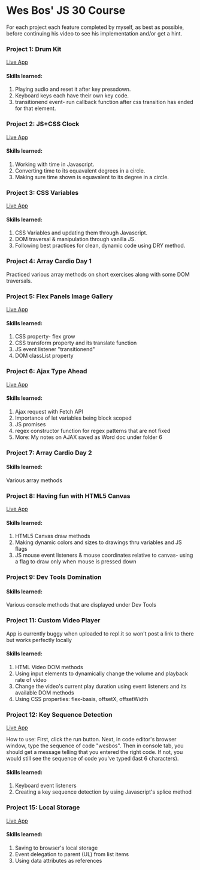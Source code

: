 <h1>Wes Bos' JS 30 Course</h1>
<p>For each project each feature completed by myself, as best as possible, before continuing his video to see his
implementation and/or get a hint.</p></p>

<h3>Project 1: Drum Kit</h3>
<a href="https://repl.it/@RogerH1/JS30-DrumKitProject1?language=html&folderId=" target="_blank">Live App</a>

<h4>Skills learned:</h4>
<ol>
<li>Playing audio and reset it after key pressdown.</li>
<li>Keyboard keys each have their own key code.</li>
<li>transitionend event- run callback function after css transition has ended for that element.</li>
</ol>

<h3>Project 2: JS+CSS Clock</h3>
<a href="https://codepen.io/rrogerthat/pen/bzdWwo" target="_blank">Live App</a>

<h4>Skills learned:</h4>
<ol>
<li>Working with time in Javascript.</li>
<li>Converting time to its equavalent degrees in a circle.</li>
<li>Making sure time shown is equavalent to its degree in a circle.</li>
</ol>

<h3>Project 3: CSS Variables</h3>
<a href="https://codepen.io/rrogerthat/pen/rPOmdo" target="_blank">Live App</a>

<h4>Skills learned:</h4>
<ol>
<li>CSS Variables and updating them through Javascript.</li>
<li>DOM traversal & manipulation through vanilla JS.</li>
<li>Following best practices for clean, dynamic code using DRY method.</li>
</ol>

<h3>Project 4: Array Cardio Day 1</h3>
<p>Practiced various array methods on short exercises along with some DOM traversals.</p>

<h3>Project 5: Flex Panels Image Gallery</h3>
<a href="https://codepen.io/rrogerthat/pen/PVGvpx" target="_blank">Live App</a>

<h4>Skills learned:</h4>
<ol>
<li>CSS property- flex grow</li>
<li>CSS transform property and its translate function</li>
<li>JS event listener "transitionend"</li>
<li>DOM classList property</li>
</ol>

<h3>Project 6: Ajax Type Ahead</h3>
<a href="https://codepen.io/rrogerthat/pen/zePjpr" target="_blank">Live App</a>

<h4>Skills learned:</h4>
<ol>
<li>Ajax request with Fetch API</li>
<li>Importance of let variables being block scoped</li>
<li>JS promises</li>
<li>regex constructor function for regex patterns that are not fixed</li>
<li>More: My notes on AJAX saved as Word doc under folder 6</li>
</ol>

<h3>Project 7: Array Cardio Day 2</h3>

<h4>Skills learned:</h4>
<p>Various array methods</p>

<h3>Project 8: Having fun with HTML5 Canvas</h3>
<a href="https://codepen.io/rrogerthat/pen/GzaYYv" target="_blank">Live App</a>

<h4>Skills learned:</h4>
<ol>
<li>HTML5 Canvas draw methods</li>
<li>Making dynamic colors and sizes to drawings thru variables and JS flags</li>
<li>JS mouse event listeners & mouse coordinates relative to canvas- using a flag to draw only when mouse is pressed down</li>
</ol>

<h3>Project 9: Dev Tools Domination</h3>

<h4>Skills learned:</h4>
<p>Various console methods that are displayed under Dev Tools</p>

<h3>Project 11: Custom Video Player</h3>
<p>App is currently buggy when uploaded to repl.it so won't post a link to there but works perfectly locally</p>

<h4>Skills learned:</h4>
<ol>
<li>HTML Video DOM methods</li>
<li>Using input elements to dynamically change the volume and playback rate of video</li>
<li>Change the video's current play duration using event listeners and its available DOM methods</li>
<li>Using CSS properties: flex-basis, offsetX, offsetWidth</li>
</ol>

<h3>Project 12: Key Sequence Detection</h3>
<a href="https://repl.it/@RogerH1/JS30-Key-Sequence-Detection" target="_blank">Live App</a>
<p>How to use: First, click the run button. Next, in code editor's browser window, type the sequence of code "wesbos". Then in console tab, you should get a message telling that you entered the right code. If not, you would still see the sequence of code you've typed (last 6 characters).</p>

<h4>Skills learned:</h4>
<ol>
<li>Keyboard event listeners</li>
<li>Creating a key sequence detection by using Javascript's splice method</li>
</ol>

<h3>Project 15: Local Storage</h3>
<a href="https://codepen.io/rrogerthat/pen/ywEeKw" target="_blank">Live App</a>

<h4>Skills learned:</h4>
<ol>
<li>Saving to browser's local storage</li>
<li>Event delegation to parent (UL) from list items</li>
<li>Using data attributes as references</li>
</ol>
